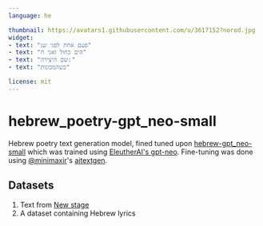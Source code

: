 ```yaml
---
language: he

thumbnail: https://avatars1.githubusercontent.com/u/3617152?norod.jpg
widget:
- text: "פעם אחת לפני שנ"
- text: "הים כחול ואני ח"
- text: "שם היצירה:"
- text: "כשהמכונות"

license: mit
---
```


# hebrew_poetry-gpt_neo-small

Hebrew poetry text generation model, fined tuned upon [hebrew-gpt_neo-small](https://huggingface.co/Norod78/hebrew-gpt_neo-small) which was trained using [EleutherAI's gpt-neo](https://github.com/EleutherAI/gpt-neo). 
Fine-tuning was done using [@minimaxir](https://twitter.com/minimaxir)'s [aitextgen](https://github.com/minimaxir/aitextgen).

## Datasets

1. Text from [New stage](http://stage.co.il/)
2. A dataset containing Hebrew lyrics
